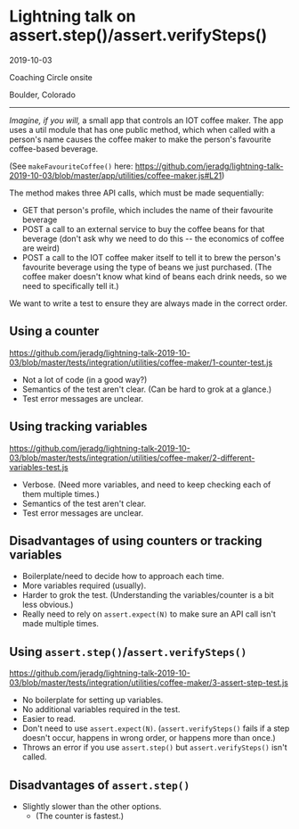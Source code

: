 # Lightning talk on assert.step()/assert.verifySteps()
2019-10-03

Coaching Circle onsite

Boulder, Colorado

-----

*Imagine, if you will,* a small app that controls an IOT coffee maker. The app uses a util module that has one public method, which when called with a person's name causes the coffee maker to make the person's favourite coffee-based beverage.

(See `makeFavouriteCoffee()` here: https://github.com/jeradg/lightning-talk-2019-10-03/blob/master/app/utilities/coffee-maker.js#L21)

The method makes three API calls, which must be made sequentially:

- GET that person's profile, which includes the name of their favourite beverage
- POST a call to an external service to buy the coffee beans for that beverage (don't ask why we need to do this -- the economics of coffee are weird)
- POST a call to the IOT coffee maker itself to tell it to brew the person's favourite beverage using the type of beans we just purchased. (The coffee maker doesn't know what kind of beans each drink needs, so we need to specifically tell it.)

We want to write a test to ensure they are always made in the correct order.

## Using a counter

https://github.com/jeradg/lightning-talk-2019-10-03/blob/master/tests/integration/utilities/coffee-maker/1-counter-test.js

- Not a lot of code (in a good way?)
- Semantics of the test aren't clear. (Can be hard to grok at a glance.)
- Test error messages are unclear.

## Using tracking variables

https://github.com/jeradg/lightning-talk-2019-10-03/blob/master/tests/integration/utilities/coffee-maker/2-different-variables-test.js

- Verbose. (Need more variables, and need to keep checking each of them multiple times.)
- Semantics of the test aren't clear.
- Test error messages are unclear.

## Disadvantages of using counters or tracking variables

- Boilerplate/need to decide how to approach each time.
- More variables required (usually).
- Harder to grok the test. (Understanding the variables/counter is a bit less obvious.)
- Really need to rely on `assert.expect(N)` to make sure an API call isn't made multiple times.

## Using `assert.step()`/`assert.verifySteps()`

https://github.com/jeradg/lightning-talk-2019-10-03/blob/master/tests/integration/utilities/coffee-maker/3-assert-step-test.js

- No boilerplate for setting up variables.
- No additional variables required in the test.
- Easier to read.
- Don't need to use `assert.expect(N)`. (`assert.verifySteps()` fails if a step doesn't occur, happens in wrong order, or happens more than once.)
- Throws an error if you use `assert.step()` but `assert.verifySteps()` isn't called.

## Disadvantages of `assert.step()`

- Slightly slower than the other options.
    - (The counter is fastest.)
